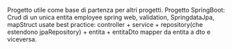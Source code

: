 Progetto utile come base di partenza per altri progetti.
Progetto SpringBoot: Crud di un unica entita employee spring web, validation, SpringdataJpa, mapStruct
usate best practice: controller + service + repository(che estendono jpaRepository) + entita + entitaDto
mapper da entita a dto e viceversa.

